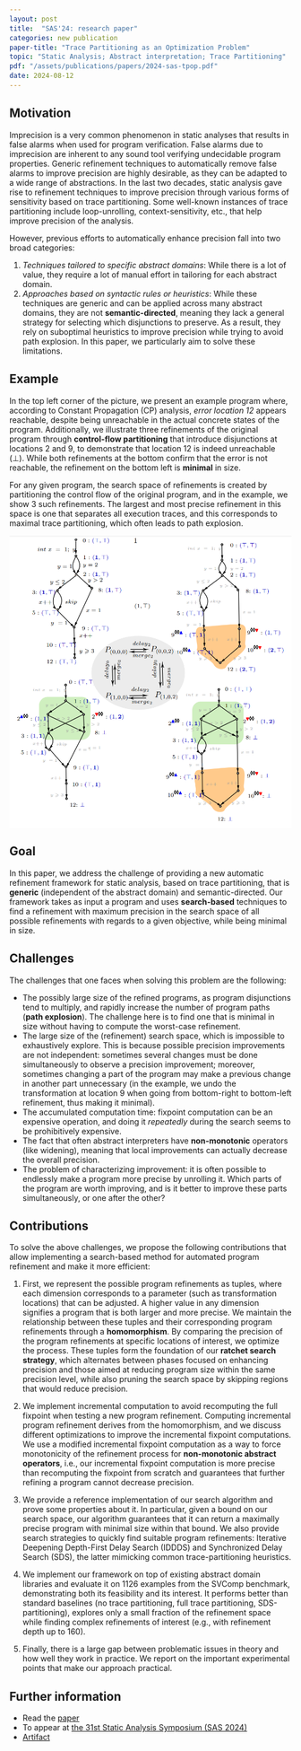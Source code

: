 ```yaml
---
layout: post
title:  "SAS'24: research paper"
categories: new publication
paper-title: "Trace Partitioning as an Optimization Problem"
topic: "Static Analysis; Abstract interpretation; Trace Partitioning"
pdf: "/assets/publications/papers/2024-sas-tpop.pdf"
date: 2024-08-12
---
```


## Motivation

Imprecision is a very common phenomenon in static analyses that results in false alarms when used for program verification. False alarms due to imprecision are inherent to any sound tool verifying undecidable program properties. Generic refinement techniques to automatically remove false alarms to improve precision are highly desirable, as they can be adapted to a wide range of abstractions. In the last two decades, static analysis gave rise to refinement techniques to improve precision through various forms of sensitivity based on trace partitioning. Some well-known instances of trace partitioning include loop-unrolling, context-sensitivity, etc., that help improve precision of the analysis.

However, previous efforts to automatically enhance precision fall into two broad categories:

1. *Techniques tailored to specific abstract domains*: While there is a lot of value, they require a lot of manual effort in tailoring for each abstract domain.
2. *Approaches based on syntactic rules or heuristics*: While these techniques are generic and can be applied across many abstract domains, they are not **semantic-directed**, meaning they lack a general strategy for selecting which disjunctions to preserve. As a result, they rely on suboptimal heuristics to improve precision while trying to avoid path explosion. In this paper, we particularly aim to solve these limitations.

## Example

In the top left corner of the picture, we present an example program where, according to Constant Propagation (CP) analysis, *error location 12* appears reachable, despite being unreachable in the actual concrete states of the program. Additionally, we illustrate three refinements of the original program through **control-flow partitioning** that introduce disjunctions at locations 2 and 9, to demonstrate that location 12 is indeed unreachable (⊥). While both refinements at the bottom confirm that the error is not reachable, the refinement on the bottom left is **minimal** in size.

For any given program, the search space of refinements is created by partitioning the control flow of the original program, and in the example, we show 3 such refinements. The largest and most precise refinement in this space is one that separates all execution traces, and this corresponds to maximal trace partitioning, which often leads to path explosion.

<img src="/assets/publications/pictures/2024-sas-example-tpop.png"
style="width:700px; display:block; margin-left:auto; margin-right:auto">

## Goal

In this paper, we address the challenge of providing a new automatic refinement framework for static analysis, based on trace partitioning, that is **generic** (independent of the abstract domain) and semantic-directed. Our framework takes as input a program and uses **search-based** techniques to find a refinement with maximum precision in the search space of all possible refinements with regards to a given objective, while being minimal in size.

## Challenges

The challenges that one faces when solving this problem are the following:

- The possibly large size of the refined programs, as program disjunctions tend to multiply, and rapidly increase the number of program paths (**path explosion**). The challenge here is to find one that is minimal in size without having to compute the worst-case refinement.
- The large size of the (refinement) search space, which is impossible to exhaustively explore. This is because possible precision improvements are not independent: sometimes several changes must be done simultaneously to observe a precision improvement; moreover, sometimes changing a part of the program may make a previous change in another part unnecessary (in the example, we undo the transformation at location 9 when going from bottom-right to bottom-left refinement, thus making it minimal).
- The accumulated computation time: fixpoint computation can be an expensive operation, and doing it *repeatedly* during the search seems to be prohibitively expensive.
- The fact that often abstract interpreters have **non-monotonic** operators (like widening), meaning that local improvements can actually decrease the overall precision.
- The problem of characterizing improvement: it is often possible to endlessly make a program more precise by unrolling it. Which parts of the program are worth improving, and is it better to improve these parts simultaneously, or one after the other?

## Contributions

To solve the above challenges, we propose the following contributions that allow implementing a search-based method for automated program refinement and make it more efficient:

1. First, we represent the possible program refinements as tuples, where each dimension corresponds to a parameter (such as transformation locations) that can be adjusted. A higher value in any dimension signifies a program that is both larger and more precise. We maintain the relationship between these tuples and their corresponding program refinements through a **homomorphism**. By comparing the precision of the program refinements at specific locations of interest, we optimize the process. These tuples form the foundation of our **ratchet search strategy**, which alternates between phases focused on enhancing precision and those aimed at reducing program size within the same precision level, while also pruning the search space by skipping regions that would reduce precision.

2. We implement incremental computation to avoid recomputing the full fixpoint when testing a new program refinement. Computing incremental program refinement derives from the homomorphism, and we discuss different optimizations to improve the incremental fixpoint computations. We use a modified incremental fixpoint computation as a way to force monotonicity of the refinement process for **non-monotonic abstract operators**, i.e., our incremental fixpoint computation is more precise than recomputing the fixpoint from scratch and guarantees that further refining a program cannot decrease precision.

3. We provide a reference implementation of our search algorithm and prove some properties about it. In particular, given a bound on our search space, our algorithm guarantees that it can return a maximally precise program with minimal size within that bound. We also provide search strategies to quickly find suitable program refinements: Iterative Deepening Depth-First Delay Search (IDDDS) and Synchronized Delay Search (SDS), the latter mimicking common trace-partitioning heuristics.

4. We implement our framework on top of existing abstract domain libraries and evaluate it on 1126 examples from the SVComp benchmark, demonstrating both its feasibility and its interest. It performs better than standard baselines (no trace partitioning, full trace partitioning, SDS-partitioning), explores only a small fraction of the refinement space while finding complex refinements of interest (e.g., with refinement depth up to 160).

5. Finally, there is a large gap between problematic issues in theory and how well they work in practice. We report on the important experimental points that make our approach practical.



## Further information

* Read the [paper](/assets/publications/papers/2024-sas-tpop.pdf)
* To appear at [the 31st Static Analysis Symposium (SAS 2024)](https://2024.splashcon.org/home/sas-2024) 
* [Artifact](https://zenodo.org/records/13308605)

